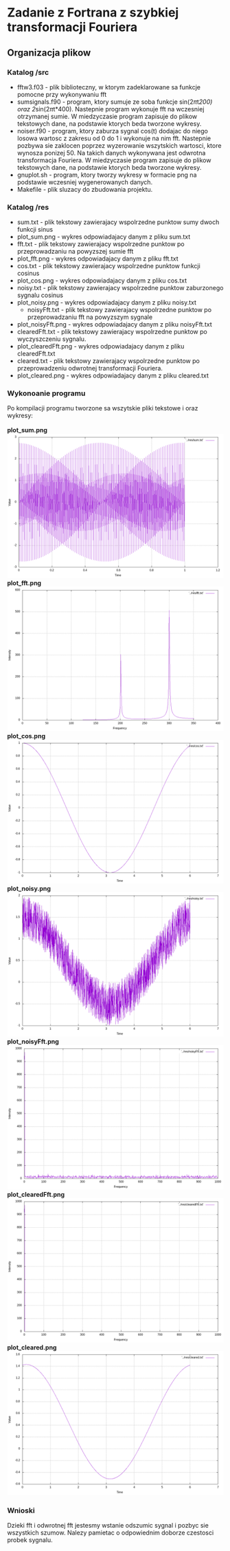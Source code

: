 # Zadanie z Fortrana z szybkiej transformacji Fouriera

## Organizacja plikow

### Katalog /src
 - fftw3.f03 - plik biblioteczny, w ktorym zadeklarowane sa funkcje pomocne przy wykonywaniu fft<br/>
 - sumsignals.f90 - program, ktory sumuje ze soba funkcje sin(2*π*t*200) oraz 2*sin(2*π*t*400). Nastepnie program wykonuje fft na wczesniej otrzymanej sumie. W miedzyczasie program zapisuje do plikow tekstowych dane, na podstawie ktorych beda tworzone wykresy.<br/>
 - noiser.f90 - program, ktory zaburza sygnal cos(t) dodajac do niego losowa wartosc z zakresu od 0 do 1 i wykonuje na nim fft. Nastepnie pozbywa sie zaklocen poprzez wyzerowanie wszytskich wartosci, ktore wynosza ponizej 50. Na takich danych wykonywana jest odwrotna transformacja Fouriera. W miedzyczasie program zapisuje do plikow tekstowych dane, na podstawie ktorych beda tworzone wykresy.<br/>
 - gnuplot.sh - program, ktory tworzy wykresy w formacie png na podstawie wczesniej wygenerowanych danych.<br/>
 - Makefile - plik sluzacy do zbudowania projektu.<br/>

### Katalog /res
 - sum.txt - plik tekstowy zawierajacy wspolrzedne punktow sumy dwoch funkcji sinus<br/>
 - plot_sum.png - wykres odpowiadajacy danym z pliku sum.txt<br/>
 - fft.txt - plik tekstowy zawierajacy wspolrzedne punktow po przeprowadzaniu na powyzszej sumie fft<br/>
 - plot_fft.png - wykres odpowiadajacy danym z pliku fft.txt<br/>
 - cos.txt - plik tekstowy zawierajacy wspolrzedne punktow funkcji cosinus<br/>
 - plot_cos.png - wykres odpowiadajacy danym z pliku cos.txt<br/>
 - noisy.txt - plik tekstowy zawierajacy wspolrzedne punktow zaburzonego sygnalu cosinus<br/>
 - plot_noisy.png - wykres odpowiadajacy danym z pliku noisy.txt<br/>
	- noisyFft.txt - plik tekstowy zawierajacy wspolrzedne punktow po przeprowadzaniu fft na powyzszym sygnale<br/>
 - plot_noisyFft.png - wykres odpowiadajacy danym z pliku noisyFft.txt<br/>
 - clearedFft.txt - plik tekstowy zawierajacy wspolrzedne punktow po wyczyszczeniu sygnalu.<br/>
 - plot_clearedFft.png - wykres odpowiadajacy danym z pliku clearedFft.txt<br/>
 - cleared.txt - plik tekstowy zawierajacy wspolrzedne punktow po przeprowadzeniu odwrotnej transformacji Fouriera.<br/>
 - plot_cleared.png - wykres odpowiadajacy danym z pliku cleared.txt<br/>


### Wykonoanie programu
Po kompilacji programu tworzone sa wszytskie pliki tekstowe i oraz wykresy:<br/>
<br/>
**plot_sum.png**<br/>
![wykres1](res/plot_sum.png)
<br/>
**plot_fft.png**
![wykres2](res/plot_fft.png)
<br/>
**plot_cos.png**
![wykres3](res/plot_cos.png)
<br/>
**plot_noisy.png**
![wykres4](res/plot_noisy.png)
<br/>
**plot_noisyFft.png**
![wykres5](res/plot_noisyFft.png)
<br/>
**plot_clearedFft.png**
![wykres6](res/plot_clearedFft.png)
<br/>
**plot_cleared.png**
![wykres7](res/plot_cleared.png)
<br/>

### Wnioski
Dzieki fft i odwrotnej fft jestesmy wstanie odszumic sygnal i pozbyc sie wszystkich szumow. Nalezy pamietac o odpowiednim doborze czestosci probek sygnalu. 

